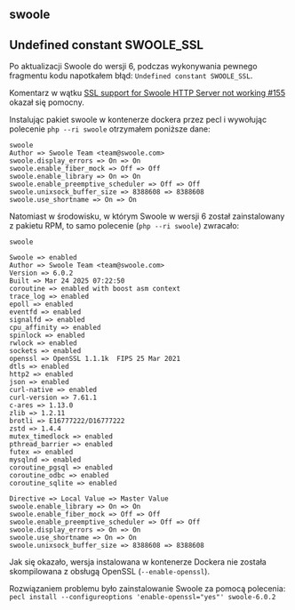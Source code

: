 ## swoole

## Undefined constant SWOOLE_SSL

Po aktualizacji Swoole do wersji 6, podczas wykonywania pewnego fragmentu kodu napotkałem błąd: `Undefined constant SWOOLE_SSL`.

Komentarz w wątku [SSL support for Swoole HTTP Server not working #155](https://github.com/laravel/octane/issues/155#issuecomment-816967317) okazał się pomocny.

Instalując pakiet swoole w kontenerze dockera przez pecl i wywołując polecenie `php --ri swoole` otrzymałem poniższe dane:

```
swoole
Author => Swoole Team <team@swoole.com>
swoole.display_errors => On => On
swoole.enable_fiber_mock => Off => Off
swoole.enable_library => On => On
swoole.enable_preemptive_scheduler => Off => Off
swoole.unixsock_buffer_size => 8388608 => 8388608
swoole.use_shortname => On => On
```

Natomiast w środowisku, w którym Swoole w wersji 6 został zainstalowany z pakietu RPM, to samo polecenie (`php --ri swoole`) zwracało:

```
swoole

Swoole => enabled
Author => Swoole Team <team@swoole.com>
Version => 6.0.2
Built => Mar 24 2025 07:22:50
coroutine => enabled with boost asm context
trace_log => enabled
epoll => enabled
eventfd => enabled
signalfd => enabled
cpu_affinity => enabled
spinlock => enabled
rwlock => enabled
sockets => enabled
openssl => OpenSSL 1.1.1k  FIPS 25 Mar 2021
dtls => enabled
http2 => enabled
json => enabled
curl-native => enabled
curl-version => 7.61.1
c-ares => 1.13.0
zlib => 1.2.11
brotli => E16777222/D16777222
zstd => 1.4.4
mutex_timedlock => enabled
pthread_barrier => enabled
futex => enabled
mysqlnd => enabled
coroutine_pgsql => enabled
coroutine_odbc => enabled
coroutine_sqlite => enabled

Directive => Local Value => Master Value
swoole.enable_library => On => On
swoole.enable_fiber_mock => Off => Off
swoole.enable_preemptive_scheduler => Off => Off
swoole.display_errors => On => On
swoole.use_shortname => On => On
swoole.unixsock_buffer_size => 8388608 => 8388608
```

Jak się okazało, wersja instalowana w kontenerze Dockera nie została skompilowana z obsługą OpenSSL (`--enable-openssl`).

Rozwiązaniem problemu było zainstalowanie Swoole za pomocą polecenia: `pecl install --configureoptions 'enable-openssl="yes"' swoole-6.0.2`

